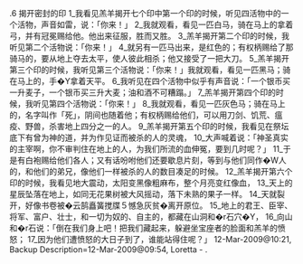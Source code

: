 .6 
揭开密封的印 
1_我看见羔羊揭开七个印中第一个印的时候，听见四活物中的一个活物，声音如雷，说：「你来！」 2_我就观看，看见一匹白马，骑在马上的拿着弓，并有冠冕赐给他。他出来征服，胜而又胜。 
3_羔羊揭开第二个印的时候，我听见第二个活物说：「你来！」 4_就另有一匹马出来，是红色的；有权柄赐给了那骑马的，要从地上夺去太平，使人彼此相杀；他又接受了一把大刀。 
5_羔羊揭开第三个印的时候，我听见第三个活物说：「你来！」我就观看，看见一匹黑马；骑在马上的，手�Y拿着天平。 6_我听见在四个活物中似乎有声音说：「一个银币买一升麦子，一个银币买三升大麦；油和酒不可糟蹋。」 
7_羔羊揭开第四个印的时候，我听见第四个活物说：「你来！」 8_我就观看，看见一匹灰色马；骑在马上的，名字叫作「死」，阴间也随着他；有权柄赐给他们，可以用刀剑、饥荒、瘟疫、野兽，杀害地上四分之一的人。 
9_羔羊揭开第五个印的时候，我看见在祭坛底下有曾为神的道，并为作见证而被杀的人的灵魂， 10_大声喊着说：「神圣真实的主宰啊，你不审判住在地上的人，为我们所流的血伸冤，要到几时呢？」 11_于是有白袍赐给他们各人；又有话吩咐他们还要歇息片刻，等到与他们同作�W人的，和他们的弟兄，像他们一样被杀的人的数目凑足的时候。 
12_羔羊揭开第六个印的时候，我看见地大震动，太阳变黑像粗麻布，整个月亮变红像血， 13_天上的星辰坠落在地上，如同无花果树被大风摇动，落下未熟的果子一样。 14_天就裂开，好像书卷被�云鹄矗簧搅牒５憾急灰贫�离开原位。 15_地上的君王、臣宰、将军、富户、壮士，和一切为奴的、自主的，都藏在山洞和�r石穴�Y， 16_向山和�r石说：「倒在我们身上吧！把我们藏起来，躲避坐宝座者的脸面和羔羊的愤怒； 17_因为他们遭愤怒的大日子到了，谁能站得住呢？」 
12-Mar-2009@10:21, Backup Description=12-Mar-2009@09:54, Loretta - 
.